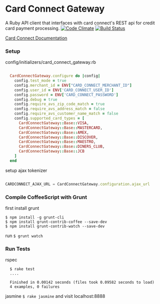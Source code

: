 # Card Connect Gateway #
A Ruby API client that interfaces with card connect's REST api for credit card payment processing. [![Code Climate](https://codeclimate.com/repos/54ab06bee30ba014650091e0/badges/fcd7731ecb1fe3dd7856/gpa.svg)](https://codeclimate.com/repos/54ab06bee30ba014650091e0/feed) [![Build Status](https://magnum.travis-ci.com/wantable/card_connect_gateway.svg?token=5QxyH7sFBDYR4iimsFye&branch=AjaxTokenizer)](https://magnum.travis-ci.com/wantable/card_connect_gateway)

[Card Connect Documentation](http://www.cardconnect.com/developer/docs/)

### Setup ###

config/initializers/card_connect_gateway.rb

```ruby

  CardConnectGateway.configure do |config|
    config.test_mode = true
    config.merchant_id = ENV["CARD_CONNECT_MERCHANT_ID"]
    config.user_id = ENV['CARD_CONNECT_USER_ID']
    config.password = ENV['CARD_CONNECT_PASSWORD']
    config.debug = true
    config.require_avs_zip_code_match = true
    config.require_avs_address_match = false
    config.require_avs_customer_name_match = false
    config.supported_card_types = [
      CardConnectGateway::Base::VISA, 
      CardConnectGateway::Base::MASTERCARD, 
      CardConnectGateway::Base::AMEX, 
      CardConnectGateway::Base::DISCOVER, 
      CardConnectGateway::Base::MAESTRO, 
      CardConnectGateway::Base::DINERS_CLUB, 
      CardConnectGateway::Base::JCB
    ]
  end

```

setup ajax tokenizer
```javascript

CARDCONNECT_AJAX_URL = CardConnectGateway.configuration.ajax_url

```


### Compile CoffeeScript with Grunt
first install grunt

```
$ npm install -g grunt-cli
$ npm install grunt-contrib-coffee --save-dev
$ npm install grunt-contrib-watch --save-dev
```

run ```$ grunt watch```


### Run Tests ###

rspec

``` 
  $ rake test
  ....

  Finished in 0.00142 seconds (files took 0.09582 seconds to load)
  4 examples, 0 failures
```

jasmine
``` $ rake jasmine ``` and visit localhost:8888